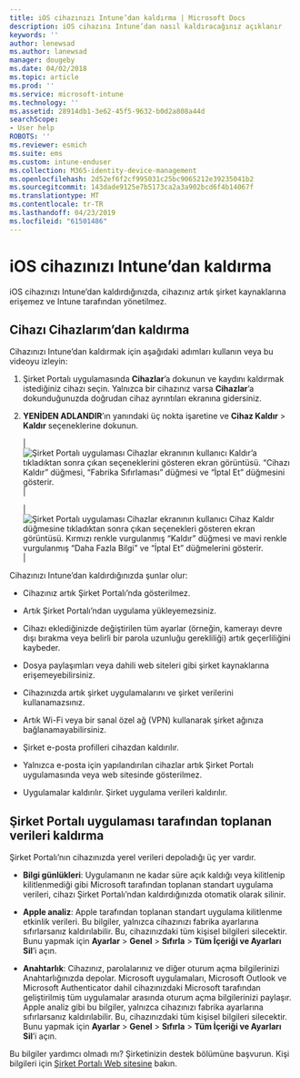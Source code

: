 ```yaml
---
title: iOS cihazınızı Intune’dan kaldırma | Microsoft Docs
description: iOS cihazını Intune’dan nasıl kaldıracağınız açıklanır
keywords: ''
author: lenewsad
ms.author: lanewsad
manager: dougeby
ms.date: 04/02/2018
ms.topic: article
ms.prod: ''
ms.service: microsoft-intune
ms.technology: ''
ms.assetid: 28914db1-3e62-45f5-9632-b0d2a808a44d
searchScope:
- User help
ROBOTS: ''
ms.reviewer: esmich
ms.suite: ems
ms.custom: intune-enduser
ms.collection: M365-identity-device-management
ms.openlocfilehash: 2d52ef6f2cf995031c25bc9065212e39235041b2
ms.sourcegitcommit: 143dade9125e7b5173ca2a3a902bcd6f4b14067f
ms.translationtype: MT
ms.contentlocale: tr-TR
ms.lasthandoff: 04/23/2019
ms.locfileid: "61501486"
---
```

# <a name="remove-your-ios-device-from-intune"></a>iOS cihazınızı Intune’dan kaldırma

iOS cihazınızı Intune’dan kaldırdığınızda, cihazınız artık şirket kaynaklarına erişemez ve Intune tarafından yönetilmez.


## <a name="removing-the-device-from-my-devices"></a>Cihazı Cihazlarım’dan kaldırma

Cihazınızı Intune’dan kaldırmak için aşağıdaki adımları kullanın veya bu videoyu izleyin:


1.  Şirket Portalı uygulamasında **Cihazlar**’a dokunun ve kaydını kaldırmak istediğiniz cihazı seçin. Yalnızca bir cihazınız varsa **Cihazlar**’a dokunduğunuzda doğrudan cihaz ayrıntıları ekranına gidersiniz.

2.  **YENİDEN ADLANDIR**’ın yanındaki üç nokta işaretine ve **Cihaz Kaldır** > **Kaldır** seçeneklerine dokunun.  

    |![Şirket Portalı uygulaması Cihazlar ekranının kullanıcı Kaldır’a tıkladıktan sonra çıkan seçeneklerini gösteren ekran görüntüsü. “Cihazı Kaldır” düğmesi, “Fabrika Sıfırlaması” düğmesi ve “İptal Et” düğmesini gösterir.](/intune-user-help/media/cp_ios_unenroll_after_1804_001.png)|

    |![Şirket Portalı uygulaması Cihazlar ekranının kullanıcı Cihaz Kaldır düğmesine tıkladıktan sonra çıkan seçenekleri gösteren ekran görüntüsü. Kırmızı renkle vurgulanmış “Kaldır” düğmesi ve mavi renkle vurgulanmış “Daha Fazla Bilgi” ve “İptal Et” düğmelerini gösterir.](/intune-user-help/media/cp_ios_unenroll_after_1804_002.png)|


  Cihazınızı Intune’dan kaldırdığınızda şunlar olur:

  -   Cihazınız artık Şirket Portalı’nda gösterilmez.

  -   Artık Şirket Portalı’ndan uygulama yükleyemezsiniz.

  -   Cihazı eklediğinizde değiştirilen tüm ayarlar (örneğin, kamerayı devre dışı bırakma veya belirli bir parola uzunluğu gerekliliği) artık geçerliliğini kaybeder.

  -   Dosya paylaşımları veya dahili web siteleri gibi şirket kaynaklarına erişemeyebilirsiniz.

  -   Cihazınızda artık şirket uygulamalarını ve şirket verilerini kullanamazsınız.

  -   Artık Wi-Fi veya bir sanal özel ağ (VPN) kullanarak şirket ağınıza bağlanamayabilirsiniz.

  -   Şirket e-posta profilleri cihazdan kaldırılır.

  -   Yalnızca e-posta için yapılandırılan cihazlar artık Şirket Portalı uygulamasında veya web sitesinde gösterilmez.
  
  -   Uygulamalar kaldırılır. Şirket uygulama verileri kaldırılır.

## <a name="removing-data-collected-by-the-company-portal-app"></a>Şirket Portalı uygulaması tarafından toplanan verileri kaldırma

Şirket Portalı’nın cihazınızda yerel verileri depoladığı üç yer vardır.

-   **Bilgi günlükleri**: Uygulamanın ne kadar süre açık kaldığı veya kilitlenip kilitlenmediği gibi Microsoft tarafından toplanan standart uygulama verileri, cihazı Şirket Portalı’ndan kaldırdığınızda otomatik olarak silinir.

-   **Apple analiz**: Apple tarafından toplanan standart uygulama kilitlenme etkinlik verileri. Bu bilgiler, yalnızca cihazınızı fabrika ayarlarına sıfırlarsanız kaldırılabilir. Bu, cihazınızdaki tüm kişisel bilgileri silecektir. Bunu yapmak için **Ayarlar** > **Genel** > **Sıfırla** > **Tüm İçeriği ve Ayarları Sil**’i açın.

-   **Anahtarlık**: Cihazınız, parolalarınız ve diğer oturum açma bilgilerinizi Anahtarlığınızda depolar. Microsoft uygulamaları, Microsoft Outlook ve Microsoft Authenticator dahil cihazınızdaki Microsoft tarafından geliştirilmiş tüm uygulamalar arasında oturum açma bilgilerinizi paylaşır. Apple analiz gibi bu bilgiler, yalnızca cihazınızı fabrika ayarlarına sıfırlarsanız kaldırılabilir. Bu, cihazınızdaki tüm kişisel bilgileri silecektir. Bunu yapmak için **Ayarlar** > **Genel** > **Sıfırla** > **Tüm İçeriği ve Ayarları Sil**’i açın.


Bu bilgiler yardımcı olmadı mı? Şirketinizin destek bölümüne başvurun. Kişi bilgileri için [Şirket Portalı Web sitesine](https://go.microsoft.com/fwlink/?linkid=2010980) bakın.
